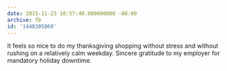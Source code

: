 ```yaml
---
date: 2015-11-23 10:57:40.000000000 -08:00
archive: fb
id: '1448305060'
---
```


It feels so nice to do my thanksgiving shopping without stress and without rushing on a relatively calm weekday. Sincere gratitude to my employer for mandatory holiday downtime.
